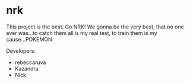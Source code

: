 # nrk
This project is the best. Go NRK!
We gonna be the very best, that no one ever was...to catch them all is my real test, to train them is my cause...POKEMON

Developers:
- rebeccaruva
- Kazandra
- Nick
